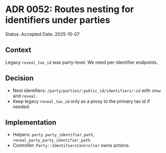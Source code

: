 
# ADR 0052: Routes nesting for identifiers under parties
Status: Accepted
Date: 2025-10-07

## Context
Legacy `reveal_tax_id` was party-level. We need per-identifier endpoints.

## Decision
- Nest identifiers: `/party/parties/:public_id/identifiers/:id` with `show` and `reveal`.
- Keep legacy `reveal_tax_id` only as a proxy to the primary tax id if needed.

## Implementation
- Helpers: `party_party_identifier_path`, `reveal_party_party_identifier_path`.
- Controller: `Party::IdentifiersController` owns actions.
